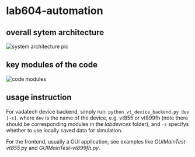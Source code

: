 # lab604-automation

## overall sytem architecture

![system architecture pic](https://github.com/zdx198811/lab604-automation/tree/dev/doc/images/system_architecture.png "system architecture")

## key modules of the code

![code modules](https://github.com/zdx198811/lab604-automation/tree/dev/doc/images/code_modules.png "code modules")

## usage instruction

For vadatech device backend, simply run: `python vt_device_backend.py dev [-s]`.
where 
`dev` is the name of the device, e.g. vt855 or vt899fh (note there should be corresponding modules in the _labdevices_ folder), and `-s` specifys whether to use locally saved data for simulation.

For the frontend, usually a GUI application, see examples like _GUIMainTest-vt855.py_ and _GUIMainTest-vt899fh.py_.

